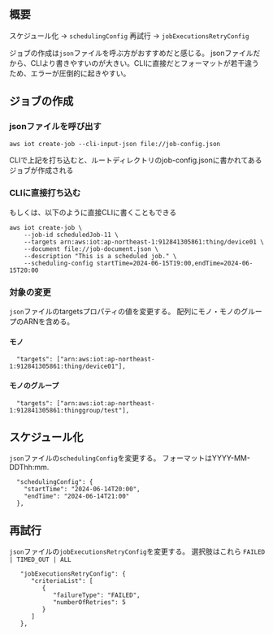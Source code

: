 ## 概要
スケジュール化 → `schedulingConfig`
再試行 → `jobExecutionsRetryConfig`

ジョブの作成は`json`ファイルを呼ぶ方がおすすめだと感じる。
jsonファイルだから、CLIより書きやすいのが大きい。CLIに直接だとフォーマットが若干違うため、エラーが圧倒的に起きやすい。

## ジョブの作成

### jsonファイルを呼び出す

```
aws iot create-job --cli-input-json file://job-config.json
```
CLIで上記を打ち込むと、ルートディレクトリのjob-config.jsonに書かれてあるジョブが作成される

### CLIに直接打ち込む
もしくは、以下のように直接CLIに書くこともできる
```
aws iot create-job \    
    --job-id scheduledJob-11 \ 
    --targets arn:aws:iot:ap-northeast-1:912841305861:thing/device01 \
    --document file://job-document.json \
    --description "This is a scheduled job." \
    --scheduling-config startTime=2024-06-15T19:00,endTime=2024-06-15T20:00
```

### 対象の変更
`json`ファイルのtargetsプロパティの値を変更する。
配列にモノ・モノのグループのARNを含める。

#### モノ
```
  "targets": ["arn:aws:iot:ap-northeast-1:912841305861:thing/device01"],
```

#### モノのグループ
```
  "targets": ["arn:aws:iot:ap-northeast-1:912841305861:thinggroup/test"],
```

## スケジュール化
`json`ファイルの`schedulingConfig`を変更する。
フォーマットはYYYY-MM-DDThh:mm.

```
  "schedulingConfig": {
    "startTime": "2024-06-14T20:00",
    "endTime": "2024-06-14T21:00"
  },
```

## 再試行
`json`ファイルの`jobExecutionsRetryConfig`を変更する。
選択肢はこれら
`FAILED | TIMED_OUT | ALL`
```
   "jobExecutionsRetryConfig": { 
      "criteriaList": [ 
         { 
            "failureType": "FAILED",
            "numberOfRetries": 5
         }
      ]
   },
```